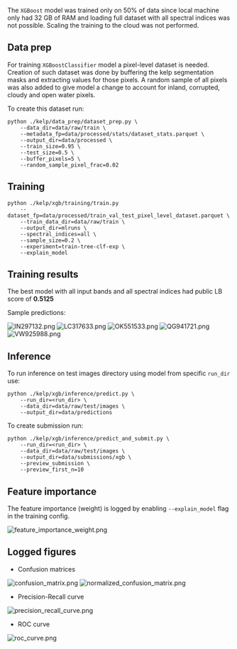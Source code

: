 The `XGBoost` model was trained only on 50% of data since local machine only had 32 GB of RAM and loading full dataset
with all spectral indices was not possible. Scaling the training to the cloud was not performed.

## Data prep

For training `XGBoostClassifier` model a pixel-level dataset is needed. Creation of such dataset was done by
buffering the kelp segmentation masks and extracting values for those pixels. A random sample of all pixels was
also added to give model a change to account for inland, corrupted, cloudy and open water pixels.

To create this dataset run:

```shell
python ./kelp/data_prep/dataset_prep.py \
    --data_dir=data/raw/train \
    --metadata_fp=data/processed/stats/dataset_stats.parquet \
    --output_dir=data/processed \
    --train_size=0.95 \
    --test_size=0.5 \
    --buffer_pixels=5 \
    --random_sample_pixel_frac=0.02
```

## Training

```shell
python ./kelp/xgb/training/train.py
    --dataset_fp=data/processed/train_val_test_pixel_level_dataset.parquet \
    --train_data_dir=data/raw/train \
    --output_dir=mlruns \
    --spectral_indices=all \
    --sample_size=0.2 \
    --experiment=train-tree-clf-exp \
    --explain_model
```

## Training results

The best model with all input bands and all spectral indices had public LB score of **0.5125**

Sample predictions:

![IN297132.png](../assets/images/xgb/preds/IN297132.png)
![LC317633.png](../assets/images/xgb/preds/LC317633.png)
![OK551533.png](../assets/images/xgb/preds/OK551533.png)
![QG941721.png](../assets/images/xgb/preds/QG941721.png)
![VW925988.png](../assets/images/xgb/preds/VW925988.png)

## Inference

To run inference on test images directory using model from specific `run_dir` use:

```shell
python ./kelp/xgb/inference/predict.py \
    --run_dir=<run_dir> \
    --data_dir=data/raw/test/images \
    --output_dir=data/predictions
```

To create submission run:

```shell
python ./kelp/xgb/inference/predict_and_submit.py \
    --run_dir=<run_dir> \
    --data_dir=data/raw/test/images \
    --output_dir=data/submissions/xgb \
    --preview_submission \
    --preview_first_n=10
```

## Feature importance

The feature importance (weight) is logged by enabling `--explain_model` flag in the training config.

![feature_importance_weight.png](../assets/images/xgb/feature_importance_weight.png)

## Logged figures

* Confusion matrices

![confusion_matrix.png](../assets/images/xgb/confusion_matrix.png)
![normalized_confusion_matrix.png](../assets/images/xgb/normalized_confusion_matrix.png)

* Precision-Recall curve

![precision_recall_curve.png](../assets/images/xgb/precision_recall_curve.png)

* ROC curve

![roc_curve.png](../assets/images/xgb/roc_curve.png)
